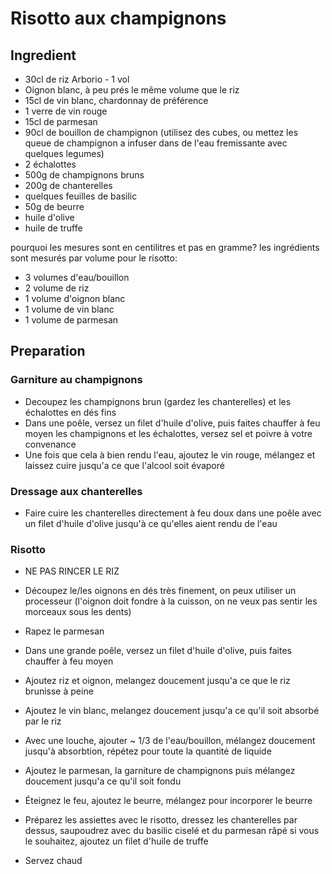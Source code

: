 # Risotto aux champignons

## Ingredient

- 30cl de riz Arborio - 1 vol
- Oignon blanc, à peu prés le même volume que le riz
- 15cl de vin blanc, chardonnay de préférence
- 1 verre de vin rouge
- 15cl de parmesan
- 90cl de bouillon de champignon (utilisez des cubes, ou mettez les queue de champignon a infuser dans de l'eau fremissante avec quelques legumes)
- 2 échalottes
- 500g de champignons bruns
- 200g de chanterelles
- quelques feuilles de basilic
- 50g de beurre
- huile d'olive
- huile de truffe

pourquoi les mesures sont en centilitres et pas en gramme?
les ingrédients sont mesurés par volume pour le risotto:

- 3 volumes d'eau/bouillon
- 2 volume de riz
- 1 volume d'oignon blanc
- 1 volume de vin blanc
- 1 volume de parmesan

## Preparation

### Garniture au champignons

- Decoupez les champignons brun (gardez les chanterelles) et les échalottes en dés fins
- Dans une poêle, versez un filet d'huile d'olive, puis faites chauffer à feu moyen les champignons et les échalottes, versez sel et poivre à votre convenance
- Une fois que cela à bien rendu l'eau, ajoutez le vin rouge, mélangez et laissez cuire jusqu'a ce que l'alcool soit évaporé

### Dressage aux chanterelles

- Faire cuire les chanterelles directement à feu doux dans une poêle avec un filet d'huile d'olive jusqu'à ce qu'elles aient rendu de l'eau

### Risotto

- NE PAS RINCER LE RIZ
- Découpez le/les oignons en dés très finement, on peux utiliser un processeur (l'oignon doit fondre à la cuisson, on ne veux pas sentir les morceaux sous les dents)
- Rapez le parmesan

- Dans une grande poêle, versez un filet d'huile d'olive, puis faites chauffer à feu moyen
- Ajoutez riz et oignon, melangez doucement jusqu'a ce que le riz brunisse à peine
- Ajoutez le vin blanc, melangez doucement jusqu'a ce qu'il soit absorbé par le riz
- Avec une louche, ajouter ~ 1/3 de l'eau/bouillon, mélangez doucement jusqu'à absorbtion, répétez pour toute la quantité de liquide
- Ajoutez le parmesan, la garniture de champignons puis mélangez doucement jusqu'a ce qu'il soit fondu
- Éteignez le feu, ajoutez le beurre, mélangez pour incorporer le beurre
- Préparez les assiettes avec le risotto, dressez les chanterelles par dessus, saupoudrez avec du basilic ciselé et du parmesan râpé si vous le souhaitez, ajoutez un filet d'huile de truffe
- Servez chaud
